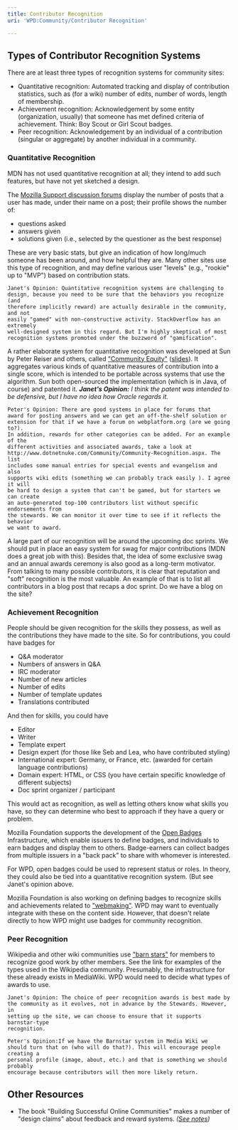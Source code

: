 ```yaml
---
title: Contributor Recognition
uri: 'WPD:Community/Contributor Recognition'

---
```

## Types of Contributor Recognition Systems

There are at least three types of recognition systems for community sites:

-   Quantitative recognition: Automated tracking and display of contribution statistics, such as (for a wiki) number of edits, number of words, length of membership.
-   Achievement recognition: Acknowledgement by some entity (organization, usually) that someone has met defined criteria of achievement. Think: Boy Scout or Girl Scout badges.
-   Peer recognition: Acknowledgement by an individual of a contribution (singular or aggregate) by another individual in a community.

### Quantitative Recognition

MDN has not used quantitative recognition at all; they intend to add such features, but have not yet sketched a design.

The [Mozilla Support discussion forums](https://support.mozilla.org/en-US/forums) display the number of posts that a user has made, under their name on a post; their profile shows the number of:

-   questions asked
-   answers given
-   solutions given (i.e., selected by the questioner as the best response)

These are very basic stats, but give an indication of how long/much someone has been around, and how helpful they are. Many other sites use this type of recognition, and may define various user "levels" (e.g., "rookie" up to "MVP") based on contribution stats.

    Janet's Opinion: Quantitative recognition systems are challenging to
    design, because you need to be sure that the behaviors you recognize (and
    therefore implicitly reward) are actually desirable in the community, and not
    easily "gamed" with non-constructive activity. StackOverflow has an extremely
    well-designed system in this regard. But I'm highly skeptical of most
    recognition systems promoted under the buzzword of "gamification".

A rather elaborate system for quantitative recognition was developed at Sun by Peter Reiser and others, called ["Community Equity"](http://kenai.com/projects/community-equity) ([slides](http://www.slideshare.net/peterreiser/community-equity-overview-2419832)). It aggregates various kinds of quantitative measures of contribution into a single score, which is intended to be portable across systems that use the algorithm. Sun both open-sourced the implementation (which is in Java, of course) and patented it. ***Janet's Opinion:** I think the patent was intended to be defensive, but I have no idea how Oracle regards it.*

    Peter's Opinion: There are good systems in place for forums that
    award for posting answers and we can get an off-the-shelf solution or
    extension for that if we have a forum on webplatform.org (are we going to?).
    In addition, rewards for other categories can be added. For an example of the
    different activities and associated awards, take a look at
    http://www.dotnetnuke.com/Community/Community-Recognition.aspx. The list
    includes some manual entries for special events and evangelism and also
    supports wiki edits (something we can probably track easily ). I agree it will
    be hard to design a system that can't be gamed, but for starters we can create
    an auto-generated top-100 contributors list without specific endorsements from
    the stewards. We can monitor it over time to see if it reflects the behavior
    we want to award.

A large part of our recognition will be around the upcoming doc sprints. We should put in place an easy system for swag for major contributions (MDN does a great job with this). Besides that, the idea of some exclusive swag and an annual awards ceremony is also good as a long-term motivator. From talking to many possible contributors, it is clear that reputation and "soft" recognition is the most valuable. An example of that is to list all contributors in a blog post that recaps a doc sprint. Do we have a blog on the site?

### Achievement Recognition

People should be given recognition for the skills they possess, as well as the contributions they have made to the site. So for contributions, you could have badges for

-   Q&A moderator
-   Numbers of answers in Q&A
-   IRC moderator
-   Number of new articles
-   Number of edits
-   Number of template updates
-   Translations contributed

And then for skills, you could have

-   Editor
-   Writer
-   Template expert
-   Design expert (for those like Seb and Lea, who have contributed styling)
-   International expert: Germany, or France, etc. (awarded for certain language contributions)
-   Domain expert: HTML, or CSS (you have certain specific knowledge of different subjects)
-   Doc sprint organizer / participant

This would act as recognition, as well as letting others know what skills you have, so they can determine who best to approach if they have a query or problem.

Mozilla Foundation supports the development of the [Open Badges](http://www.openbadges.org) Infrastructure, which enable issuers to define badges, and individuals to earn badges and display them to others. Badge-earners can collect badges from multiple issuers in a "back pack" to share with whomever is interested.

For WPD, open badges could be used to represent status or roles. In theory, they could also be tied into a quantitative recognition system. (But see Janet's opinion above.

Mozilla Foundation is also working on defining badges to recognize skills and achievements related to ["webmaking"](http://erinknight.com/post/29830945702/webmaker-badges). WPD may want to eventually integrate with these on the content side. However, that doesn't relate directly to how WPD might use badges for community recognition.

### Peer Recognition

Wikipedia and other wiki communities use ["barn stars"](https://en.wikipedia.org/wiki/Wikipedia:Barnstars) for members to recognize good work by other members. See the link for examples of the types used in the Wikipedia community. Presumably, the infrastructure for these already exists in MediaWiki. WPD would need to decide what types of awards to use.

    Janet's Opinion: The choice of peer recognition awards is best made by
    the community as it evolves, not in advance by the Stewards. However, in
    setting up the site, we can choose to ensure that it supports barnstar-type
    recognition.

    Peter's Opinion:If we have the Barnstar system in Media Wiki we
    should turn that on (who will do that?). This will encourage people creating a
    personal profile (image, about, etc.) and that is something we should probably
    encourage because contributors will then more likely return.

## Other Resources

-   The book "Building Successful Online Communities" makes a number of "design claims" about feedback and reward systems. *([See notes](https://www.w3.org/2011/docs/wiki/Book_Notes))*
